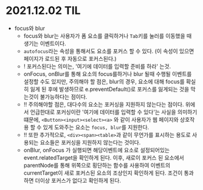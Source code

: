# 2021.12.02 TIL

- focus와 blur
  - focus와 blur는 사용자가 폼 요소를 클릭하거나 `Tab`키를 눌러를 이동했을 때 생기는 이벤트이다.
  - `autofocus`라는 속성을 통해서도 요소를 포커스 할 수 있다. (이 속성이 있으면 페이지가 로드된 후 자동으로 포커스된다.)
  - ! 포커스된다는 의미는, '여기에 데이터를 입력할 준비를 하라' 는것.
  - onFocus, onBlur를 통해 요소의 focus를하거나 blur 될때 수행될 이벤트를 설정할 수도 있지만,
    주의해야 할 점은, blur의 경우, 요소에 대해 focus를 확실히 잃게 된 후에 발생하므로 e.preventDefault()로 포커스를 잃게되는 것을 막는것이 불가능하다는 점이다.
  - !! 주의해야할 점은, 대다수의 요소는 포커싱을 지원하지 않는다는 점이다.
    위에서 언급한대로 포커싱이란 '여기에 데이터를 입력할 수 있다'는 사실을 의미하기 떄문에,
    `<Button><input><select><a>` 와 같이 사용자가 웹 페이지와 상호작용 할 수 있게 도와주는 요소는 `focus, blur`를 지원한다.
  - !! 또한 추가적으로, `<div><span><table>`과 같이 무언가를 표시하는 용도로 사용되는 요소들은 포커싱을 지원하지 않는다는 것이다.
  - onBlur, onFocus 가 실행되면 해당이벤트에 요소로 설정되어있는 event.relatedTarget을 확인하게 된다.
    이후, 새로이 포커스 된 요소에서 parentNode를 통해 위쪽으로 횡단하는 함수를 사용하여 이벤트의 currentTarget이 새로 포커스된 요소의 조상인지 확인하게 된다. 조건이 통과하면 더이상 포커스가 없다고 확인하게 된다.
